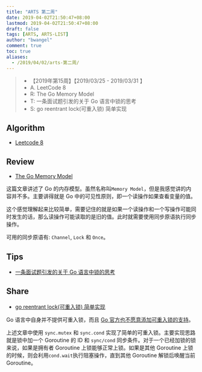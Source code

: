 ```yaml
---
title: "ARTS 第二周"
date: 2019-04-02T21:50:47+08:00
lastmod: 2019-04-02T21:50:47+08:00
draft: false
tags: [ARTS, ARTS-LIST]
author: "bwangel"
comment: true
toc: true
aliases:
  - /2019/04/02/arts-第二周/
---
```


> + 【2019年第15周】【2019/03/25 - 2019/03/31 】
> + A. LeetCode 8
> + R: The Go Memory Model
> + T: 一条面试题引发的关于 Go 语言中锁的思考
> + S: go reentrant lock(可重入锁) 简单实现

<!--more-->

## Algorithm

+ [Leetcode 8](/2019/04/02/leetcode-%E7%AC%AC8%E9%A2%98/)

## Review

+ [The Go Memory Model](https://golang.org/ref/mem)

这篇文章讲述了 Go 的内存模型。虽然名称叫`Memory Model`，但是我感觉讲的内容并不多。主要讲得就是 Go 中的可见性原则，即一个读操作如果查看变量的值。

这个感觉理解起来比较简单，需要记住的就是如果一个读操作和一个写操作可能同时发生的话，那么读操作可能读取的是旧的值。此时就需要使用同步原语执行同步操作。

可用的同步原语有: `Channel`, `Lock` 和 `Once`。

## Tips

+ [一条面试题引发的关于 Go 语言中锁的思考](/2019/03/26/%E4%B8%80%E6%9D%A1%E9%9D%A2%E8%AF%95%E9%A2%98%E5%BC%95%E5%8F%91%E7%9A%84%E5%85%B3%E4%BA%8E-go-%E8%AF%AD%E8%A8%80%E4%B8%AD%E9%94%81%E7%9A%84%E6%80%9D%E8%80%83/)

## Share

+ [go reentrant lock(可重入锁) 简单实现](https://blog.csdn.net/u012233832/article/details/82501839)

Go 语言中自身并不提供可重入锁，而且 [Go 官方也不愿意添加可重入锁的支持](https://github.com/golang/go/issues/24192)。

上述文章中使用 `sync.mutex` 和 `sync.cond` 实现了简单的可重入锁。主要实现思路就是锁中加一个 Goroutine 的 ID 和 `sync/cond` 同步条件。对于一个已经加锁的锁来说，如果是拥有者 Goroutine 上锁能够正常上锁。如果是其他 Goroutine 上锁的时候，则会利用`cond.wait`执行阻塞操作，直到其他 Goroutine 解锁后唤醒当前 Goroutine。
